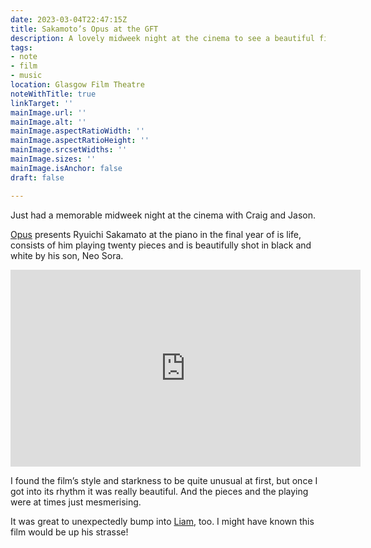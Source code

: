 ```yaml
---
date: 2023-03-04T22:47:15Z
title: Sakamoto’s Opus at the GFT
description: A lovely midweek night at the cinema to see a beautiful film
tags:
- note
- film
- music
location: Glasgow Film Theatre 
noteWithTitle: true
linkTarget: ''
mainImage.url: ''
mainImage.alt: ''
mainImage.aspectRatioWidth: ''
mainImage.aspectRatioHeight: ''
mainImage.srcsetWidths: ''
mainImage.sizes: ''
mainImage.isAnchor: false
draft: false

---
```

Just had a memorable midweek night at the cinema with Craig and Jason.

[Opus](https://www.theguardian.com/film/2024/mar/28/ryuichi-sakamoto-opus-review-neo-sora) presents Ryuichi Sakamato at the piano in the final year of is life, consists of him playing twenty pieces and is beautifully shot in black and white by his son, Neo Sora.

<div class="l-frame">
  <iframe title="Official UK Trailer for movie “Opus”" width="560" height="315" src="https://www.youtube.com/watch?v=DBYVQuGs5hc" frameborder="0" allow="accelerometer; autoplay; clipboard-write; encrypted-media; gyroscope; picture-in-picture; web-share" allowfullscreen></iframe>
</div>

I found the film’s style and starkness to be quite unusual at first, but once I got into its rhythm it was really beautiful. And the pieces and the playing were at times just mesmerising.

It was great to unexpectedly bump into [Liam](https://liamnugent.me/), too. I might have known this film would be up his strasse!
